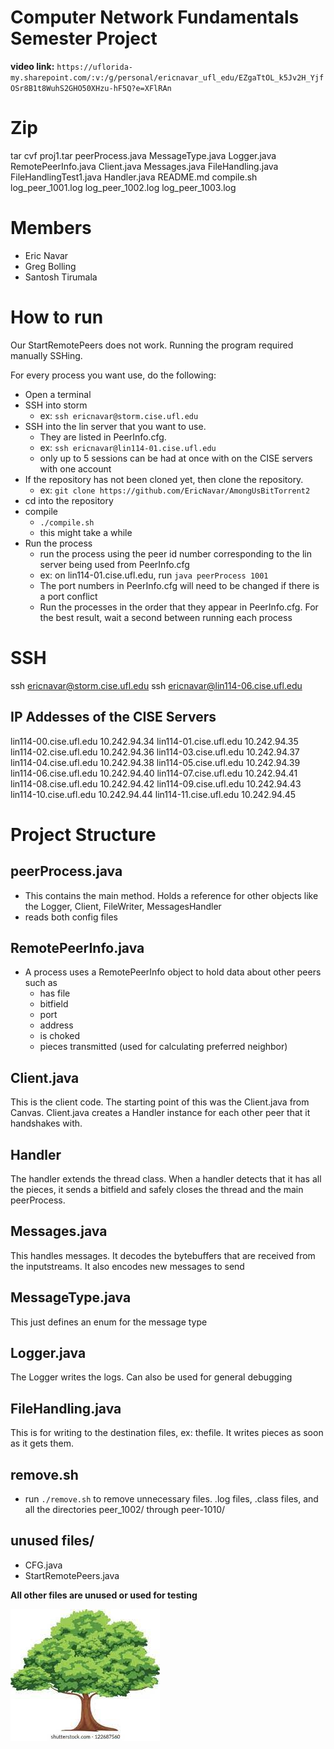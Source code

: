 # Computer Network Fundamentals Semester Project

**video link:** ```https://uflorida-my.sharepoint.com/:v:/g/personal/ericnavar_ufl_edu/EZgaTtOL_k5Jv2H_YjfOSr8B1t8WuhS2GHO50XHzu-hF5Q?e=XFlRAn```

# Zip

tar cvf proj1.tar peerProcess.java MessageType.java Logger.java RemotePeerInfo.java Client.java Messages.java FileHandling.java FileHandlingTest1.java Handler.java README.md compile.sh log_peer_1001.log log_peer_1002.log log_peer_1003.log

# Members

- Eric Navar
- Greg Bolling
- Santosh Tirumala

# How to run

Our StartRemotePeers does not work. Running the program required manually SSHing.

For every process you want use, do the following:
- Open a terminal
- SSH into storm
    - ex: `ssh ericnavar@storm.cise.ufl.edu`
- SSH into the lin server that you want to use.
    - They are listed in PeerInfo.cfg.
    - ex: `ssh ericnavar@lin114-01.cise.ufl.edu`
    - only up to 5 sessions can be had at once with on the CISE servers with one account
- If the repository has not been cloned yet, then clone the repository.
    - ex: `git clone https://github.com/EricNavar/AmongUsBitTorrent2`
- cd into the repository
- compile
    - `./compile.sh`
    - this might take a while
- Run the process
    - run the process using the peer id number corresponding to the lin server being used from PeerInfo.cfg
    - ex: on lin114-01.cise.ufl.edu, run `java peerProcess 1001`
    - The port numbers in PeerInfo.cfg will need to be changed if there is a port conflict
    - Run the processes in the order that they appear in PeerInfo.cfg. For the best result, wait a second between running each process

# SSH

ssh ericnavar@storm.cise.ufl.edu
ssh ericnavar@lin114-06.cise.ufl.edu

## IP Addesses of the CISE Servers

lin114-00.cise.ufl.edu  10.242.94.34 
lin114-01.cise.ufl.edu  10.242.94.35
lin114-02.cise.ufl.edu  10.242.94.36
lin114-03.cise.ufl.edu  10.242.94.37
lin114-04.cise.ufl.edu  10.242.94.38
lin114-05.cise.ufl.edu  10.242.94.39
lin114-06.cise.ufl.edu  10.242.94.40
lin114-07.cise.ufl.edu  10.242.94.41
lin114-08.cise.ufl.edu  10.242.94.42
lin114-09.cise.ufl.edu  10.242.94.43
lin114-10.cise.ufl.edu  10.242.94.44
lin114-11.cise.ufl.edu  10.242.94.45

# Project Structure

## peerProcess.java

- This contains the main method. Holds a reference for other objects like the Logger, Client, FileWriter, MessagesHandler
- reads both config files

## RemotePeerInfo.java
- A process uses a RemotePeerInfo object to hold data about other peers such as 
  - has file
  - bitfield
  - port
  - address
  - is choked
  - pieces transmitted (used for calculating preferred neighbor)

## Client.java

This is the client code. The starting point of this was the Client.java from Canvas. Client.java creates a Handler instance for each other peer that it handshakes with.

## Handler
The handler extends the thread class. When a handler detects that it has all the pieces, it sends a bitfield and safely closes the thread and the main peerProcess.

## Messages.java

This handles messages. It decodes the bytebuffers that are received from the inputstreams. It also encodes new messages to send

## MessageType.java

This just defines an enum for the message type  

## Logger.java

The Logger writes the logs. Can also be used for general debugging

## FileHandling.java

This is for writing to the destination files, ex: thefile. It writes pieces as soon as it gets them.

## remove.sh
- run `./remove.sh` to remove unnecessary files. .log files, .class files, and all the directories peer_1002/ through peer-1010/

## unused files/
- CFG.java
- StartRemotePeers.java

**All other files are unused or used for testing**

![](./peer_1001/tree.jpg)  
